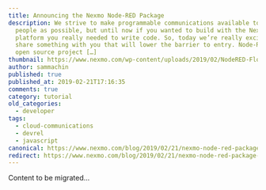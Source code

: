 ```yaml
---
title: Announcing the Nexmo Node-RED Package
description: We strive to make programmable communications available to as many
  people as possible, but until now if you wanted to build with the Nexmo API
  platform you really needed to write code. So, today we’re really excited to
  share something with you that will lower the barrier to entry. Node-RED is an
  open source project […]
thumbnail: https://www.nexmo.com/wp-content/uploads/2019/02/NodeRED-Flow.png
author: sammachin
published: true
published_at: 2019-02-21T17:16:35
comments: true
category: tutorial
old_categories:
  - developer
tags:
  - cloud-communications
  - devrel
  - javascript
canonical: https://www.nexmo.com/blog/2019/02/21/nexmo-node-red-package-dr
redirect: https://www.nexmo.com/blog/2019/02/21/nexmo-node-red-package-dr
---
```

Content to be migrated...